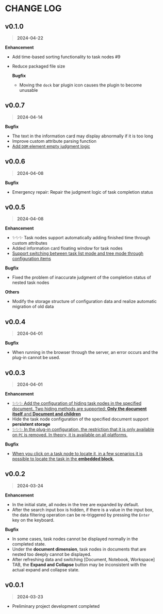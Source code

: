 # CHANGE LOG

## v0.1.0

> **2024-04-22**

**Enhancement**

- Add time-based sorting functionality to task nodes #9
- Reduce packaged file size

  **Bugfix**

  - Moving the `dock` bar plugin icon causes the plugin to become unusable

## v0.0.7

> **2024-04-14**

**Bugfix**

- The text in the information card may display abnormally if it is too long
- Improve custom attribute parsing function
- [Add `DOM` element empty judgment logic](https://github.com/syh19/siyuan-plugin-task-list/issues/13)

## v0.0.6

> **2024-04-08**

**Bugfix**

- Emergency repair: Repair the judgment logic of task completion status

## v0.0.5

> **2024-04-08**

**Enhancement**

- ✨✨✨ Task nodes support automatically adding finished time through custom attributes
- Added information card floating window for task nodes
- [Support switching between task list mode and tree mode through configuration items
  ](https://github.com/syh19/siyuan-plugin-task-list/issues/1)

**Bugfix**

- Fixed the problem of inaccurate judgment of the completion status of nested task nodes

**Others**

- Modify the storage structure of configuration data and realize automatic migration of old data

## v0.0.4

> **2024-04-01**

**Bugfix**

- When running in the browser through the server, an error occurs and the plug-in cannot be used.

## v0.0.3

> **2024-04-01**

**Enhancement**

- [✨✨✨ Add the configuration of hiding task nodes in the specified document. Two hiding methods are supported: **Only the document itself** and **Document and children**](https://github.com/syh19/siyuan-plugin-task-list/issues/5)
- Hide the task node configuration of the specified document support **persistent storage**
- [✨✨✨ In the plug-in configuration, the restriction that it is only available on `PC` is removed. In theory, it is available on all platforms.](https://github.com/syh19/siyuan-plugin-task-list/issues/10)

**Bugfix**

- [When you click on a task node to locate it, in a few scenarios it is possible to locate the task in the **embedded block**.](https://github.com/syh19/siyuan-plugin-task-list/issues/11)

## v0.0.2

> **2024-03-24**

**Enhancement**

- In the initial state, all nodes in the tree are expanded by default.
- After the search input box is hidden, if there is a value in the input box, the data filtering operation can be re-triggered by pressing the `Enter` key on the keyboard.

**Bugfix**

- In some cases, task nodes cannot be displayed normally in the completed state.
- Under the **document dimension**, task nodes in documents that are nested too deeply cannot be displayed.
- After refreshing data and switching [Document, Notebook, Workspace] TAB, the **Expand and Collapse** button may be inconsistent with the actual expand and collapse state.

## v0.0.1

> **2024-03-23**

- Preliminary project development completed
